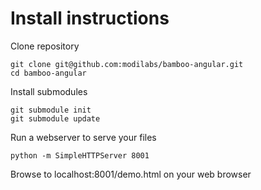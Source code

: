 Install instructions
====================

Clone repository

    git clone git@github.com:modilabs/bamboo-angular.git
    cd bamboo-angular

Install submodules
 
    git submodule init
    git submodule update

Run a webserver to serve your files

    python -m SimpleHTTPServer 8001

Browse to localhost:8001/demo.html on your web browser
